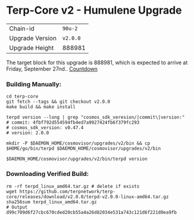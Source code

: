 # Terp-Core v2 - Humulene Upgrade

|                 |                                                              |
|-----------------|--------------------------------------------------------------|
| Chain-id        | `90u-2`                                                |
| Upgrade Version | `v2.0.0`                                        |
| Upgrade Height  | 888981                                                       |



The target block for this upgrade is 888981, which is expected to arrive at Friday, September 27nd.. [Countdown](https://testnet.itrocket.net/terp/block/888981)

### Building Manually:
```
cd terp-core
git fetch --tags && git checkout v2.0.0 
make build && make install 

terpd version --long | grep "cosmos_sdk_veresion/|commit\|version:"
# commit: 4fbf792d554594fb4ed7a9927424fb6f379fc293
# cosmos_sdk_version: v0.47.4
# version: 2.0.0

mkdir -P $DAEMON_HOME/cosmovisor/upgrades/v2/bin && cp $HOME/go/bin/terpd $DAEMON_HOME/cosmovisor/upgrades/v2/bin 

$DAEMON_HOME/cosmovisor/upgrades/v2/bin/terpd version
```
### Downloading Verified Build:
```
rm -rf terpd_linux_amd64.tar.gz # delete if exists
wget https://github.com/terpnetwork/terp-core/releases/download/v2.0.0/terpd-v2.0.0-linux-amd64.tar.gz
sha256sum terpd_linux_amd64.tar.gz 
# Output d99c709d6f27cbc670cded20cb55a4a26d82034e531a743c121d6f221d0ea9fb
```
